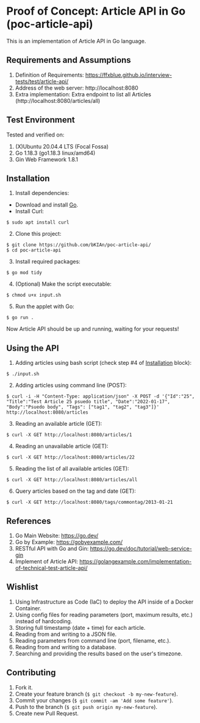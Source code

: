 # Proof of Concept: Article API in Go (poc-article-api)
This is an implementation of Article API in Go language.

## Requirements and Assumptions
1. Definition of Requirements: https://ffxblue.github.io/interview-tests/test/article-api/
1. Address of the web server: http://localhost:8080
1. Extra implementation: Extra endpoint to list all Articles (http://localhost:8080/articles/all)

## Test Environment
Tested and verified on:
1. (X)Ubuntu 20.04.4 LTS (Focal Fossa)
1. Go 1.18.3 (go1.18.3 linux/amd64)
1. Gin Web Framework 1.8.1

## Installation
1) Install dependencies:
* Download and install [Go](https://go.dev/doc/install).
* Install Curl:
```
$ sudo apt install curl
```
2) Clone this project:
```
$ git clone https://github.com/bKIAn/poc-article-api/
$ cd poc-article-api
```
3) Install required packages:
```
$ go mod tidy
```
4) (Optional) Make the script executable:
```
$ chmod u+x input.sh
```
5) Run the applet with Go:
```
$ go run .
```
Now Article API should be up and running, waiting for your requests!


## Using the API
1) Adding articles using bash script (check step #4 of [Installation](https://github.com/bKIAn/poc-article-api/edit/main/README.md#installation) block):
```
$ ./input.sh
```
2) Adding articles using command line (POST):
```
$ curl -i -H "Content-Type: application/json" -X POST -d '{"Id":"25", "Title":"Test Article 25 psuedo title", "Date":"2022-01-17", "Body":"Psuedo body", "Tags": ["tag1", "tag2", "tag3"]}' http://localhost:8080/articles
```
3) Reading an available article (GET):
```
$ curl -X GET http://localhost:8080/articles/1
```
4) Reading an unavailable article (GET):
```
$ curl -X GET http://localhost:8080/articles/22
```
5) Reading the list of all available articles (GET):
```
$ curl -X GET http://localhost:8080/articles/all
```
6) Query articles based on the tag and date (GET):
```
$ curl -X GET http://localhost:8080/tags/commontag/2013-01-21
```


## References
1. Go Main Website: https://go.dev/
1. Go by Example: https://gobyexample.com/
1. RESTful API with Go and Gin: https://go.dev/doc/tutorial/web-service-gin
1. Implement of Article API: https://golangexample.com/implementation-of-technical-test-article-api/


## Wishlist
1. Using Infrastructure as Code (IaC) to deploy the API inside of a Docker Container.
1. Using config files for reading parameters (port, maximum results, etc.) instead of hardcoding.
1. Storing full timestamp (date + time) for each article.
1. Reading from and writing to a JSON file. 
1. Reading parameters from command line (port, filename, etc.).
1. Reading from and writing to a database.
1. Searching and providing the results based on the user's timezone.


## Contributing
1. Fork it.
1. Create your feature branch (`$ git checkout -b my-new-feature`).
1. Commit your changes (`$ git commit -am 'Add some feature'`).
1. Push to the branch (`$ git push origin my-new-feature`).
1. Create new Pull Request.
